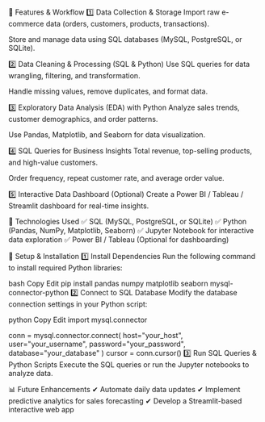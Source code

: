 🚀 Features & Workflow
1️⃣ Data Collection & Storage
Import raw e-commerce data (orders, customers, products, transactions).

Store and manage data using SQL databases (MySQL, PostgreSQL, or SQLite).

2️⃣ Data Cleaning & Processing (SQL & Python)
Use SQL queries for data wrangling, filtering, and transformation.

Handle missing values, remove duplicates, and format data.

3️⃣ Exploratory Data Analysis (EDA) with Python
Analyze sales trends, customer demographics, and order patterns.

Use Pandas, Matplotlib, and Seaborn for data visualization.

4️⃣ SQL Queries for Business Insights
Total revenue, top-selling products, and high-value customers.

Order frequency, repeat customer rate, and average order value.

5️⃣ Interactive Data Dashboard (Optional)
Create a Power BI / Tableau / Streamlit dashboard for real-time insights.

📌 Technologies Used
✅ SQL (MySQL, PostgreSQL, or SQLite)
✅ Python (Pandas, NumPy, Matplotlib, Seaborn)
✅ Jupyter Notebook for interactive data exploration
✅ Power BI / Tableau (Optional for dashboarding)

🔧 Setup & Installation
1️⃣ Install Dependencies
Run the following command to install required Python libraries:

bash
Copy
Edit
pip install pandas numpy matplotlib seaborn mysql-connector-python
2️⃣ Connect to SQL Database
Modify the database connection settings in your Python script:

python
Copy
Edit
import mysql.connector

conn = mysql.connector.connect(
    host="your_host",
    user="your_username",
    password="your_password",
    database="your_database"
)
cursor = conn.cursor()
3️⃣ Run SQL Queries & Python Scripts
Execute the SQL queries or run the Jupyter notebooks to analyze data.

📊 Future Enhancements
✔ Automate daily data updates
✔ Implement predictive analytics for sales forecasting
✔ Develop a Streamlit-based interactive web app

